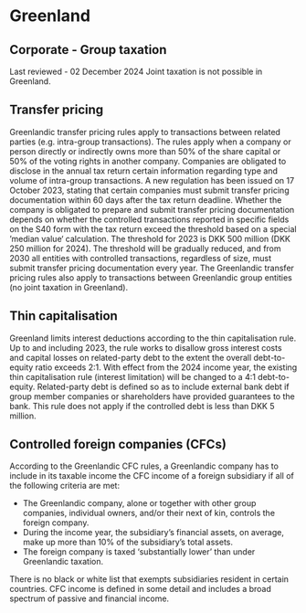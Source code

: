 # Greenland
## Corporate - Group taxation
Last reviewed - 02 December 2024
Joint taxation is not possible in Greenland.
## Transfer pricing
Greenlandic transfer pricing rules apply to transactions between related parties (e.g. intra-group transactions). The rules apply when a company or person directly or indirectly owns more than 50% of the share capital or 50% of the voting rights in another company.
Companies are obligated to disclose in the annual tax return certain information regarding type and volume of intra-group transactions.
A new regulation has been issued on 17 October 2023, stating that certain companies must submit transfer pricing documentation within 60 days after the tax return deadline.
Whether the company is obligated to prepare and submit transfer pricing documentation depends on whether the controlled transactions reported in specific fields on the S40 form with the tax return exceed the threshold based on a special ’median value‘ calculation. The threshold for 2023 is DKK 500 million (DKK 250 million for 2024).
The threshold will be gradually reduced, and from 2030 all entities with controlled transactions, regardless of size, must submit transfer pricing documentation every year.
The Greenlandic transfer pricing rules also apply to transactions between Greenlandic group entities (no joint taxation in Greenland). 
## Thin capitalisation
Greenland limits interest deductions according to the thin capitalisation rule. Up to and including 2023, the rule works to disallow gross interest costs and capital losses on related-party debt to the extent the overall debt-to-equity ratio exceeds 2:1. With effect from the 2024 income year, the existing thin capitalisation rule (interest limitation) will be changed to a 4:1 debt-to-equity.
Related-party debt is defined so as to include external bank debt if group member companies or shareholders have provided guarantees to the bank. This rule does not apply if the controlled debt is less than DKK 5 million.
## Controlled foreign companies (CFCs)
According to the Greenlandic CFC rules, a Greenlandic company has to include in its taxable income the CFC income of a foreign subsidiary if all of the following criteria are met:
  * The Greenlandic company, alone or together with other group companies, individual owners, and/or their next of kin, controls the foreign company.
  * During the income year, the subsidiary’s financial assets, on average, make up more than 10% of the subsidiary’s total assets.
  * The foreign company is taxed ‘substantially lower’ than under Greenlandic taxation.


There is no black or white list that exempts subsidiaries resident in certain countries.
CFC income is defined in some detail and includes a broad spectrum of passive and financial income.
